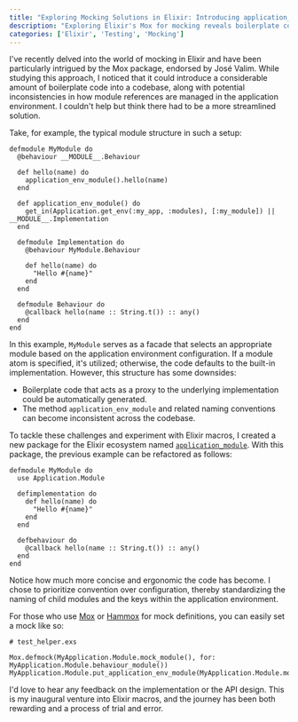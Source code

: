 ```yaml
---
title: "Exploring Mocking Solutions in Elixir: Introducing application_module"
description: "Exploring Elixir's Mox for mocking reveals boilerplate code issues. A new package, application_module, aims to streamline this process."
categories: ['Elixir', 'Testing', 'Mocking']
---
```


I've recently delved into the world of mocking in Elixir and have been particularly intrigued by the Mox package, endorsed by José Valim. While studying this approach, I noticed that it could introduce a considerable amount of boilerplate code into a codebase, along with potential inconsistencies in how module references are managed in the application environment. I couldn't help but think there had to be a more streamlined solution. 

Take, for example, the typical module structure in such a setup:

```language-elixir
defmodule MyModule do
  @behaviour __MODULE__.Behaviour

  def hello(name) do
    application_env_module().hello(name)
  end

  def application_env_module() do
    get_in(Application.get_env(:my_app, :modules), [:my_module]) || __MODULE__.Implementation
  end

  defmodule Implementation do
    @behaviour MyModule.Behaviour

    def hello(name) do
      "Hello #{name}"
    end
  end

  defmodule Behaviour do
    @callback hello(name :: String.t()) :: any()
  end
end
```

In this example, `MyModule` serves as a facade that selects an appropriate module based on the application environment configuration. If a module atom is specified, it's utilized; otherwise, the code defaults to the built-in implementation. However, this structure has some downsides:

- Boilerplate code that acts as a proxy to the underlying implementation could be automatically generated.
- The method `application_env_module` and related naming conventions can become inconsistent across the codebase.

To tackle these challenges and experiment with Elixir macros, I created a new package for the Elixir ecosystem named [`application_module`](https://hex.pm/packages/application_module). With this package, the previous example can be refactored as follows:

```language-elixir
defmodule MyModule do
  use Application.Module

  defimplementation do
    def hello(name) do
      "Hello #{name}"
    end
  end

  defbehaviour do
    @callback hello(name :: String.t()) :: any()
  end
end
```

Notice how much more concise and ergonomic the code has become. I chose to prioritize convention over configuration, thereby standardizing the naming of child modules and the keys within the application environment.

For those who use [Mox](https://github.com/dashbitco/mox) or [Hammox](https://github.com/msz/hammox) for mock definitions, you can easily set a mock like so:

```language-elixir
# test_helper.exs

Mox.defmock(MyApplication.Module.mock_module(), for: MyApplication.Module.behaviour_module())
MyApplication.Module.put_application_env_module(MyApplication.Module.mock_module())
```

I'd love to hear any feedback on the implementation or the API design. This is my inaugural venture into Elixir macros, and the journey has been both rewarding and a process of trial and error.
